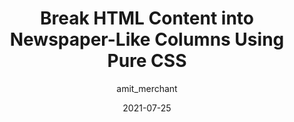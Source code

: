 ---
author: amit_merchant
date: 2021-07-25
tags:
  - css
  - layout
target_url: https://www.amitmerchant.com/how-to-break-html-content-into-columns-using-pure-css/
title: Break HTML Content into Newspaper-Like Columns Using Pure CSS
---